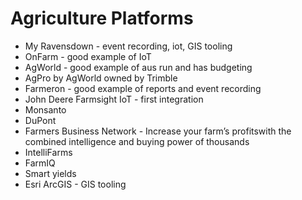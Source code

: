 # Agriculture Platforms

- My Ravensdown - event recording, iot, GIS tooling
- OnFarm - good example of IoT
- AgWorld - good example of aus run and has budgeting
- AgPro by AgWorld owned by Trimble
- Farmeron - good example of reports and event recording
- John Deere Farmsight  IoT - first integration
- Monsanto
- DuPont
- Farmers Business Network - Increase your farm’s profitswith the combined intelligence and buying power of thousands
- IntelliFarms
- FarmIQ
- Smart yields 
- Esri ArcGIS - GIS tooling
